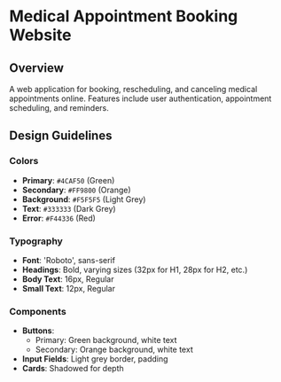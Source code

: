 # Medical Appointment Booking Website

## Overview
A web application for booking, rescheduling, and canceling medical appointments online. Features include user authentication, appointment scheduling, and reminders.

## Design Guidelines

### Colors
- **Primary**: `#4CAF50` (Green)
- **Secondary**: `#FF9800` (Orange)
- **Background**: `#F5F5F5` (Light Grey)
- **Text**: `#333333` (Dark Grey)
- **Error**: `#F44336` (Red)

### Typography
- **Font**: 'Roboto', sans-serif
- **Headings**: Bold, varying sizes (32px for H1, 28px for H2, etc.)
- **Body Text**: 16px, Regular
- **Small Text**: 12px, Regular

### Components
- **Buttons**: 
  - Primary: Green background, white text
  - Secondary: Orange background, white text
- **Input Fields**: Light grey border, padding
- **Cards**: Shadowed for depth